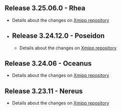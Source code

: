 ## Release 3.25.06.0 - Rhea
   - Details about the changes on [Xmipp repository](https://github.com/I2PC/xmipp/blob/devel/CHANGELOG.md)
     
- ## Release 3.24.12.0 - Poseidon
   - Details about the changes on [Xmipp repository](https://github.com/I2PC/xmipp/blob/devel/CHANGELOG.md)

## Release 3.24.06 - Oceanus
   - Details about the changes on [Xmipp repository](https://github.com/I2PC/xmipp/blob/devel/CHANGELOG.md)

## Release 3.23.11 - Nereus
   - Details about the changes on [Xmipp repository](https://github.com/I2PC/xmipp/blob/devel/CHANGELOG.md)
